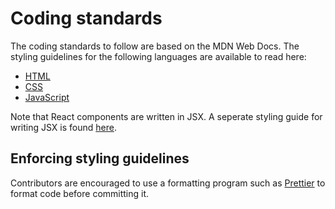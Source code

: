 # Coding standards

The coding standards to follow are based on the MDN Web Docs. The styling guidelines for the following languages are available to read here:

- [HTML](https://developer.mozilla.org/en-US/docs/MDN/Writing_guidelines/Writing_style_guide/Code_style_guide/HTML)
- [CSS](https://developer.mozilla.org/en-US/docs/MDN/Writing_guidelines/Writing_style_guide/Code_style_guide/CSS)
- [JavaScript](https://developer.mozilla.org/en-US/docs/MDN/Writing_guidelines/Writing_style_guide/Code_style_guide/JavaScript)

Note that React components are written in JSX. A seperate styling guide for writing JSX is found [here](https://airbnb.io/javascript/react/).

## Enforcing styling guidelines

Contributors are encouraged to use a formatting program such as [Prettier](https://prettier.io) to format code before committing it.
